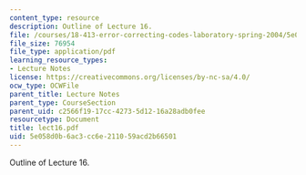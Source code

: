 ```yaml
---
content_type: resource
description: Outline of Lecture 16.
file: /courses/18-413-error-correcting-codes-laboratory-spring-2004/5e058d0b6ac3cc6e211059acd2b66501_lect16.pdf
file_size: 76954
file_type: application/pdf
learning_resource_types:
- Lecture Notes
license: https://creativecommons.org/licenses/by-nc-sa/4.0/
ocw_type: OCWFile
parent_title: Lecture Notes
parent_type: CourseSection
parent_uid: c2566f19-17cc-4273-5d12-16a28adb0fee
resourcetype: Document
title: lect16.pdf
uid: 5e058d0b-6ac3-cc6e-2110-59acd2b66501
---
```

Outline of Lecture 16.